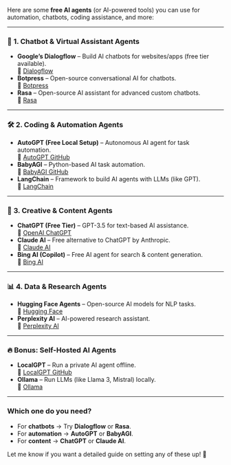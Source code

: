 Here are some **free AI agents** (or AI-powered tools) you can use for automation, chatbots, coding assistance, and more:  

---

### 🤖 **1. Chatbot & Virtual Assistant Agents**  
- **Google’s Dialogflow** – Build AI chatbots for websites/apps (free tier available).  
  🔗 [Dialogflow](https://cloud.google.com/dialogflow)  
- **Botpress** – Open-source conversational AI for chatbots.  
  🔗 [Botpress](https://botpress.com/)  
- **Rasa** – Open-source AI assistant for advanced custom chatbots.  
  🔗 [Rasa](https://rasa.com/)  

---

### 🛠️ **2. Coding & Automation Agents**  
- **AutoGPT (Free Local Setup)** – Autonomous AI agent for task automation.  
  🔗 [AutoGPT GitHub](https://github.com/Significant-Gravitas/Auto-GPT)  
- **BabyAGI** – Python-based AI task automation.  
  🔗 [BabyAGI GitHub](https://github.com/yoheinakajima/babyagi)  
- **LangChain** – Framework to build AI agents with LLMs (like GPT).  
  🔗 [LangChain](https://www.langchain.com/)  

---

### 🎨 **3. Creative & Content Agents**  
- **ChatGPT (Free Tier)** – GPT-3.5 for text-based AI assistance.  
  🔗 [OpenAI ChatGPT](https://chat.openai.com/)  
- **Claude AI** – Free alternative to ChatGPT by Anthropic.  
  🔗 [Claude AI](https://claude.ai/)  
- **Bing AI (Copilot)** – Free AI agent for search & content generation.  
  🔗 [Bing AI](https://www.bing.com/new)  

---

### 📊 **4. Data & Research Agents**  
- **Hugging Face Agents** – Open-source AI models for NLP tasks.  
  🔗 [Hugging Face](https://huggingface.co/)  
- **Perplexity AI** – AI-powered research assistant.  
  🔗 [Perplexity AI](https://www.perplexity.ai/)  

---

### 🔥 **Bonus: Self-Hosted AI Agents**  
- **LocalGPT** – Run a private AI agent offline.  
  🔗 [LocalGPT GitHub](https://github.com/PromtEngineer/localGPT)  
- **Ollama** – Run LLMs (like Llama 3, Mistral) locally.  
  🔗 [Ollama](https://ollama.ai/)  

---

### **Which one do you need?**  
- For **chatbots** → Try **Dialogflow** or **Rasa**.  
- For **automation** → **AutoGPT** or **BabyAGI**.  
- For **content** → **ChatGPT** or **Claude AI**.  

Let me know if you want a detailed guide on setting any of these up! 🚀
